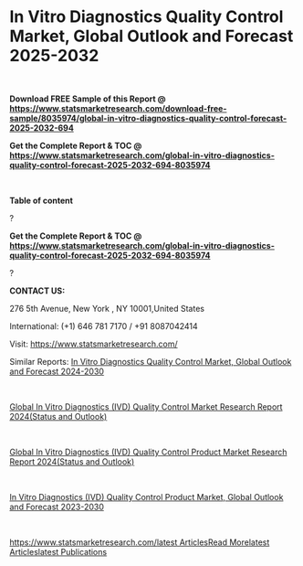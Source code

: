 <h1>In Vitro Diagnostics Quality Control Market, Global Outlook and Forecast 2025-2032</h1><br/><p><strong>Download FREE Sample of this Report @ <a href="https://www.statsmarketresearch.com/download-free-sample/8035974/global-in-vitro-diagnostics-quality-control-forecast-2025-2032-694">https://www.statsmarketresearch.com/download-free-sample/8035974/global-in-vitro-diagnostics-quality-control-forecast-2025-2032-694</a></strong></p>
 
 
 
 <div><b>Get the Complete Report & TOC @ <a href="https://www.statsmarketresearch.com/global-in-vitro-diagnostics-quality-control-forecast-2025-2032-694-8035974">https://www.statsmarketresearch.com/global-in-vitro-diagnostics-quality-control-forecast-2025-2032-694-8035974</a></b></div>
 
 
 
 <p><br />
 
 <b>Table of content</b></p>
 
 
 
 <p>? </p>
 
 
 
 <div><b>Get the Complete Report & TOC @ <a href="https://www.statsmarketresearch.com/global-in-vitro-diagnostics-quality-control-forecast-2025-2032-694-8035974">https://www.statsmarketresearch.com/global-in-vitro-diagnostics-quality-control-forecast-2025-2032-694-8035974</a></b></div>
 
 
 
 <p>? </p>
 
 
 
 <p><b>CONTACT US:</b><br />
 
 276 5th Avenue, New York , NY 10001,United States<br />
 
 International: (+1) 646 781 7170 / +91 8087042414<br />
 
 Visit: <a href="https://www.statsmarketresearch.com/">https://www.statsmarketresearch.com/</a><br />
 
 Similar Reports: <a href="https://www.statsmarketresearch.com/global-in-vitro-diagnostics-quality-control-forecast-2025-2032-694-8035974">In Vitro Diagnostics Quality Control Market, Global Outlook and Forecast 2024-2030</a><br />
 
 <br />
 
 <a href="https://www.statsmarketresearch.com/global-in-vitro-diagnostics-quality-control-forecast-2025-2032-694-8035974">Global In Vitro Diagnostics (IVD) Quality Control Market Research Report 2024(Status and Outlook)</a><br />
 
 <br />
 
 <a href="https://www.statsmarketresearch.com/global-in-vitro-diagnostics-quality-control-forecast-2025-2032-694-8035974">Global In Vitro Diagnostics (IVD) Quality Control Product Market Research Report 2024(Status and Outlook)</a><br />
 
 <br />
 
 <a href="https://www.statsmarketresearch.com/global-in-vitro-diagnostics-quality-control-forecast-2025-2032-694-8035974">In Vitro Diagnostics (IVD) Quality Control Product Market, Global Outlook and Forecast 2023-2030</a><br />
 
 <br />
 
 <a href="https://gyeongbokgung.com">https://www.statsmarketresearch.com/</a><a href="https://hallyeomaritime.com">latest Articles</a><a href="https://jingwansa.com">Read More</a><a href="https://nguoiviet.jp/">latest Articles</a><a href="https://www.intelmarketresearch.com/">latest Publications</a></p>